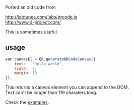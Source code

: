 Ported an old code from 

http://jabtunes.com/labs/qrcode.js  
http://www.d-project.com/

This is sometimes useful.



## usage

```javascript
var canvasEl = QR.generateQRCodeCanvas({
	text:   'hello world',
	scale:  7,
	margin: 10
});
```

This returns a canvas element you can append to the DOM.  
Text can't be longer than 119 charaters long.

Check the [examples](http://rawgit.com/JosePedroDias/qrcode/master/index.html).
